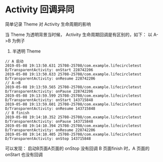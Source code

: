 # Activity 回调异同
简单记录 Theme 对 Activity 生命周期的影响

当 Theme 为透明背景当时候， Activity 生命周期回调是有区别的，如下：
以 A->B 为例子
1. 半透明 Theme

```
// A 启动
2019-05-08 19:13:50.631 25708-25708/com.example.lifecircletest D/TransparentActivity: onStart 228742206
2019-05-08 19:13:50.633 25708-25708/com.example.lifecircletest D/TransparentActivity: onResume 228742206
// A->B
2019-05-08 19:13:59.565 25708-25708/com.example.lifecircletest D/TransparentActivity: onPause 228742206
2019-05-08 19:13:59.599 25708-25708/com.example.lifecircletest D/TransparentActivity: onStart 143715848
2019-05-08 19:13:59.601 25708-25708/com.example.lifecircletest D/TransparentActivity: onResume 143715848
// B finish
2019-05-08 19:14:10.352 25708-25708/com.example.lifecircletest D/TransparentActivity: onPause 143715848
2019-05-08 19:14:10.394 25708-25708/com.example.lifecircletest D/TransparentActivity: onResume 228742206
2019-05-08 19:14:10.405 25708-25708/com.example.lifecircletest D/TransparentActivity: onStop 143715848
```

可以发现：
    启动B页面A页面的 onStop 没有回调
    B 页面finish 时，A 页面的 onStart 也没有回调